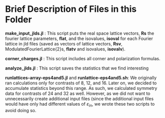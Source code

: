 # Brief Description of Files in this Folder

**make_input_jlds.jl** : This script puts the real space lattice vectors, **Rs** the fourier lattice parameters, **flat**, and the isovalues, **isoval** for each Fourier lattice in jld files (saved as vectors of lattice vectors, **Rsv**, ModulatedFourierLattice{2}s, **flatv** and isovalues, **isovalv**).

**corner_charges.jl** : This script includes all corner and polarization formulas. 

**analyze_jlds.jl** : This script saves the statistics that we find interesting

**runlattices-array-eps4and5.jl** and **runlattice-eps4and5.sh**: We originally ran calculations only for contrasts of 8, 12, and 16. Later on, we decided to accumulate statistics beyond this range. As such, we calculated symmetry data for contrasts of 24 and 32 as well. However, as we did not want to unnecessarily create additional input files (since the additional input files would have only had different values of $\varepsilon_{in}$, we wrote these two scripts to avoid doing so.
